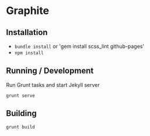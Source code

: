 # Graphite

## Installation

* `bundle install` or 'gem install scss_lint github-pages'
* `npm install`

## Running / Development

Run Grunt tasks and start Jekyll server

`grunt serve`

## Building

`grunt build`
